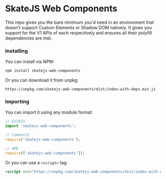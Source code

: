 # SkateJS Web Components

This repo gives you the bare minimum you'd need in an environment that doesn't support Custom Elements or Shadow DOM natively. It gives you support for the V1 APIs of each respectively and ensures all their polyfill dependencies are met.



### Installing

You can install via NPM:

```sh
npm install skatejs-web-components
```

Or you can download it from unpkg:

```
https://unpkg.com/skatejs-web-components/dist/index-with-deps.min.js
```



### Importing

You can import it using any module format:

```js
// ES2015
import 'skatejs-web-components';

// CommonJS
require('skatejs-web-components');

// AMD
require(['skatejs-web-components']);
```

Or you can use a `<script>` tag:

```html
<script src="https://unpkg.com/skatejs-web-components/dist/index-with-deps.min.js"></script>
